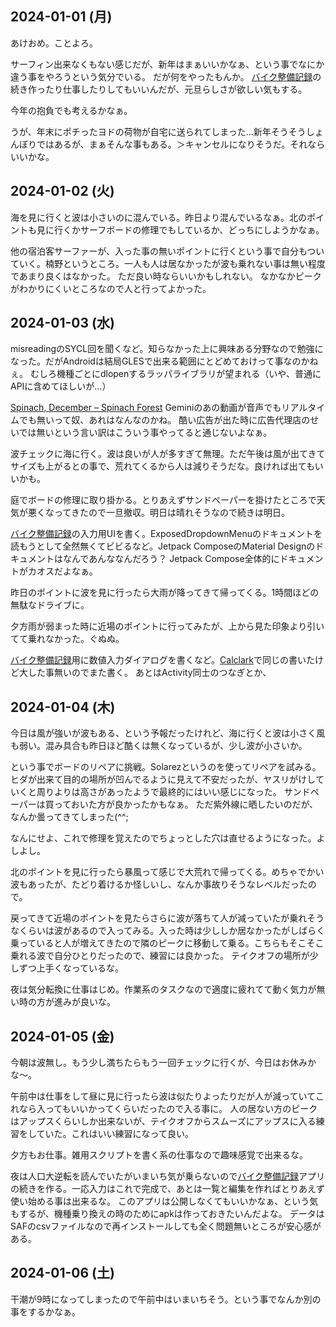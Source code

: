 ## 2024-01-01 (月)

あけおめ。ことよろ。

サーフィン出来なくもない感じだが、新年はまぁいいかなぁ、という事でなにか違う事をやろうという気分でいる。
だが何をやったもんか。
[バイク整備記録](%E3%83%90%E3%82%A4%E3%82%AF%E6%95%B4%E5%82%99%E8%A8%98%E9%8C%B2)の続き作ったり仕事したりしてもいいんだが、元旦らしさが欲しい気もする。

今年の抱負でも考えるかなぁ。

うが、年末にポチったヨドの荷物が自宅に送られてしまった…新年そうそうしょんぼりではあるが、まぁそんな事もある。＞キャンセルになりそうだ。それならいいかな。

## 2024-01-02 (火)

海を見に行くと波は小さいのに混んでいる。昨日より混んでいるなぁ。北のポイントも見に行くかサーフボードの修理でもしているか、どっちにしようかなぁ。

他の宿泊客サーファーが、入った事の無いポイントに行くという事で自分もついていく。楠野というところ。一人も人は居なかったが波も乗れない事は無い程度であまり良くはなかった。
ただ良い時ならいいかもしれない。
なかなかピークがわかりにくいところなので人と行ってよかった。

## 2024-01-03 (水)

misreadingのSYCL回を聞くなど。知らなかった上に興味ある分野なので勉強になった。だがAndroidは結局GLESで出来る範囲にとどめておけって事なのかねぇ。
むしろ機種ごとにdlopenするラッパライブラリが望まれる（いや、普通にAPIに含めてほしいが…）

[Spinach, December – Spinach Forest](https://records.dodgson.org/2023/12/31/spinach-december/) Geminiのあの動画が音声でもリアルタイムでも無いって奴、あれはなんなのかね。
酷い広告が出た時に広告代理店のせいでは無いという言い訳はこういう事やってると通じないよなぁ。

波チェックに海に行く。波は良いが人が多すぎて無理。ただ午後は風が出てきてサイズも上がるとの事で、荒れてくるから人は減りそうだな。良ければ出てもいいかも。

庭でボードの修理に取り掛かる。とりあえずサンドペーパーを掛けたところで天気が悪くなってきたので一旦撤収。明日は晴れそうなので続きは明日。

[バイク整備記録](%E3%83%90%E3%82%A4%E3%82%AF%E6%95%B4%E5%82%99%E8%A8%98%E9%8C%B2)の入力用UIを書く。ExposedDropdownMenuのドキュメントを読もうとして全然無くてビビるなど。Jetpack ComposeのMaterial Designのドキュメントはなんであんななんだろう？
Jetpack Compose全体的にドキュメントがカオスだよなぁ。

昨日のポイントに波を見に行ったら大雨が降ってきて帰ってくる。1時間ほどの無駄なドライブに。

夕方雨が弱まった時に近場のポイントに行ってみたが、上から見た印象より引いてて乗れなかった。ぐぬぬ。

[バイク整備記録](%E3%83%90%E3%82%A4%E3%82%AF%E6%95%B4%E5%82%99%E8%A8%98%E9%8C%B2)用に数値入力ダイアログを書くなど。[Calclark](Calclark)で同じの書いたけど大した事無いのでまた書く。
あとはActivity同士のつなぎとか、

## 2024-01-04 (木)

今日は風が強いが波もある、という予報だったけれど、海に行くと波は小さく風も弱い。混み具合も昨日ほど酷くは無くなっているが、少し波が小さいか。

という事でボードのリペアに挑戦。Solarezというのを使ってリペアを試みる。
ヒダが出来て目的の場所が凹んでるように見えて不安だったが、ヤスリがけしていくと周りよりは高さがあったようで最終的にはいい感じになった。
サンドペーパーは買っておいた方が良かったかもなぁ。
ただ紫外線に晒したいのだが、なんか曇ってきてしまった(^^;

なんにせよ、これで修理を覚えたのでちょっとした穴は直せるようになった。よしよし。

北のポイントを見に行ったら暴風って感じで大荒れで帰ってくる。めちゃでかい波もあったが、たどり着けるか怪しいし、なんか事故りそうなレベルだったので。

戻ってきて近場のポイントを見たらさらに波が落ちて人が減っていたが乗れそうなくらいは波があるので入ってみる。入った時は少ししか居なかったがしばらく乗っていると人が増えてきたので隣のピークに移動して乗る。こちらもそこそこ乗れる波で自分ひとりだったので、練習には良かった。
テイクオフの場所が少しずつ上手くなっているな。

夜は気分転換に仕事はじめ。作業系のタスクなので適度に疲れてて動く気力が無い時の方が進みが良いな。

## 2024-01-05 (金)

今朝は波無し。もう少し満ちたらもう一回チェックに行くが、今日はお休みかな〜。

午前中は仕事をして昼に見に行ったら波は似たりよったりだが人が減っていてこれなら入ってもいいかってくらいだったので入る事に。
人の居ない方のピークはアップスくらいしか出来ないが、テイクオフからスムーズにアップスに入る練習をしていた。これはいい練習になって良い。

夕方もお仕事。雑用スクリプトを書く系の仕事なので趣味感覚で出来るな。

夜は人口大逆転を読んでいたがいまいち気が乗らないので[バイク整備記録](%E3%83%90%E3%82%A4%E3%82%AF%E6%95%B4%E5%82%99%E8%A8%98%E9%8C%B2)アプリの続きを作る。一応入力はこれで完成で、あとは一覧と編集を作ればとりあえず使い始める事は出来るな。
このアプリは公開しなくてもいいかなぁ、という気もするが、機種乗り換えの時のためにapkは作っておきたいんだよな。
データはSAFのcsvファイルなので再インストールしても全く問題無いところが安心感がある。

## 2024-01-06 (土)

干潮が9時になってしまったので午前中はいまいちそう。という事でなんか別の事をするかなぁ。